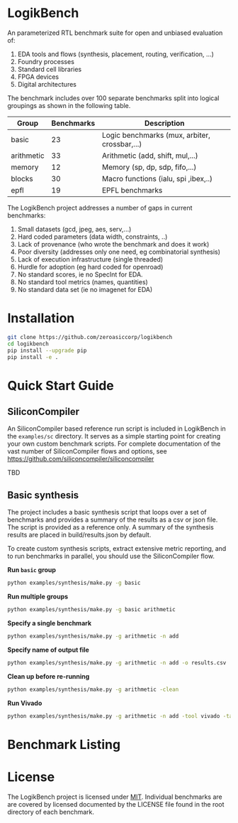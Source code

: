 LogikBench
==========================================================

An parameterized RTL benchmark suite for open and unbiased evaluation of:

1. EDA tools and flows (synthesis, placement, routing, verification, ...)
2. Foundry processes
3. Standard cell libraries
4. FPGA devices
5. Digital architectures

The benchmark includes over 100 separate benchmarks split into logical groupings as shown in the following table.

| Group      | Benchmarks | Description|
|------------|------------|------------|
| basic      | 23         | Logic benchmarks (mux, arbiter, crossbar,...)
| arithmetic | 33         | Arithmetic (add, shift, mul,...)
| memory     | 12         | Memory (sp, dp, sdp, fifo,...)
| blocks     | 30         | Macro functions (ialu, spi ,ibex,..)
| epfl       | 19         | EPFL benchmarks

The LogikBench project addresses a number of gaps in current benchmarks:
 1. Small datasets (gcd, jpeg, aes, serv,...)
 2. Hard coded parameters (data width, constraints, ..)
 3. Lack of provenance (who wrote the benchmark and does it work)
 4. Poor diversity (addresses only one need, eg combinatorial synthesis)
 5. Lack of execution infrastructure (single threaded)
 6. Hurdle for adoption (eg hard coded for openroad)
 7. No standard scores, ie no SpecInt for EDA.
 8. No standard tool metrics (names, quantities)
 9. No standard data set (ie no imagenet for EDA)

# Installation

```bash
git clone https://github.com/zeroasiccorp/logikbench
cd logikbench
pip install --upgrade pip
pip install -e .
```

# Quick Start Guide

## SiliconCompiler
An SiliconCompiler based reference run script is included in LogikBench in the `examples/sc` directory. It serves as a simple starting point for creating your own custom benchmark scripts. For complete documentation of the vast number of SiliconCompiler flows and options,  see https://github.com/siliconcompiler/siliconcompiler

TBD

## Basic synthesis

The project includes a basic synthesis script that loops over a set of benchmarks and provides a summary of the results as a csv or json file. The script is provided as a reference only. A summary of the synthesis results are placed in build/results.json by default.

To create custom synthesis scripts, extract extensive metric reporting, and to run benchmarks in parallel, you should use the SiliconCompiler flow.

**Run `basic` group**
```sh
python examples/synthesis/make.py -g basic
```

**Run multiple groups**
```sh
python examples/synthesis/make.py -g basic arithmetic
```

**Specify a single benchmark**
```sh
python examples/synthesis/make.py -g arithmetic -n add
```

**Specify name of output file**
```sh
python examples/synthesis/make.py -g arithmetic -n add -o results.csv
```

**Clean up before re-running**
```sh
python examples/synthesis/make.py -g arithmetic -clean
```

**Run Vivado**
```sh
python examples/synthesis/make.py -g arithmetic -n add -tool vivado -target xc7s50csga324-1
```

# Benchmark Listing

# License

The LogikBench project is licensed under [MIT](LICENSE). Individual benchmarks are  are covered by licensed documented by the LICENSE file found in the root directory of each benchmark.
